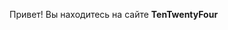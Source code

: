 <!DOCTYPE html>
<html lang="ru">
    <head>
        <meta charset="UTF-8">
        <meta http-equiv="X-UA-Compatible" content="IE=edge">
        <meta name="viewport" content="width=device-width, initial-scale=1.0">
    </head>
    <body>
        <div>
            <p>Привет! Вы находитесь на сайте <b>TenTwentyFour</b></p>
        </div>
    </body>
</html>
